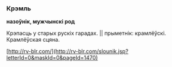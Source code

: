### Крэмль
**назоўнік, мужчынскі род**

Крэпасць у старых рускіх гарадах. || прыметнік: крамлёўскі. Крамлёўская сцяна.

<a rel="author">[http://rv-blr.com/](http://rv-blr.com/slounik.jsp?letterId=0&maskId=0&pageId=1470)</a>
